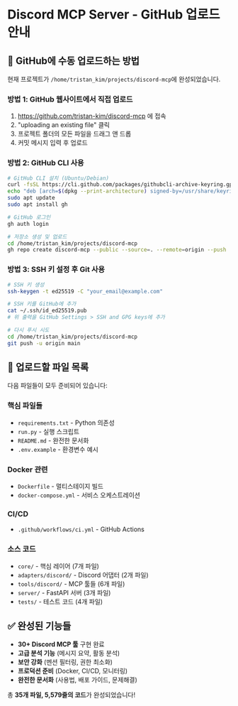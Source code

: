 # Discord MCP Server - GitHub 업로드 안내

## 🚀 GitHub에 수동 업로드하는 방법

현재 프로젝트가 `/home/tristan_kim/projects/discord-mcp`에 완성되었습니다.

### 방법 1: GitHub 웹사이트에서 직접 업로드

1. https://github.com/tristan-kim/discord-mcp 에 접속
2. "uploading an existing file" 클릭
3. 프로젝트 폴더의 모든 파일을 드래그 앤 드롭
4. 커밋 메시지 입력 후 업로드

### 방법 2: GitHub CLI 사용

```bash
# GitHub CLI 설치 (Ubuntu/Debian)
curl -fsSL https://cli.github.com/packages/githubcli-archive-keyring.gpg | sudo dd of=/usr/share/keyrings/githubcli-archive-keyring.gpg
echo "deb [arch=$(dpkg --print-architecture) signed-by=/usr/share/keyrings/githubcli-archive-keyring.gpg] https://cli.github.com/packages stable main" | sudo tee /etc/apt/sources.list.d/github-cli.list > /dev/null
sudo apt update
sudo apt install gh

# GitHub 로그인
gh auth login

# 저장소 생성 및 업로드
cd /home/tristan_kim/projects/discord-mcp
gh repo create discord-mcp --public --source=. --remote=origin --push
```

### 방법 3: SSH 키 설정 후 Git 사용

```bash
# SSH 키 생성
ssh-keygen -t ed25519 -C "your_email@example.com"

# SSH 키를 GitHub에 추가
cat ~/.ssh/id_ed25519.pub
# 위 출력을 GitHub Settings > SSH and GPG keys에 추가

# 다시 푸시 시도
cd /home/tristan_kim/projects/discord-mcp
git push -u origin main
```

## 📁 업로드할 파일 목록

다음 파일들이 모두 준비되어 있습니다:

### 핵심 파일들
- `requirements.txt` - Python 의존성
- `run.py` - 실행 스크립트
- `README.md` - 완전한 문서화
- `.env.example` - 환경변수 예시

### Docker 관련
- `Dockerfile` - 멀티스테이지 빌드
- `docker-compose.yml` - 서비스 오케스트레이션

### CI/CD
- `.github/workflows/ci.yml` - GitHub Actions

### 소스 코드
- `core/` - 핵심 레이어 (7개 파일)
- `adapters/discord/` - Discord 어댑터 (2개 파일)
- `tools/discord/` - MCP 툴들 (6개 파일)
- `server/` - FastAPI 서버 (3개 파일)
- `tests/` - 테스트 코드 (4개 파일)

## ✅ 완성된 기능들

- **30+ Discord MCP 툴** 구현 완료
- **고급 분석 기능** (메시지 요약, 활동 분석)
- **보안 강화** (멘션 필터링, 권한 최소화)
- **프로덕션 준비** (Docker, CI/CD, 모니터링)
- **완전한 문서화** (사용법, 배포 가이드, 문제해결)

총 **35개 파일, 5,579줄의 코드**가 완성되었습니다!
